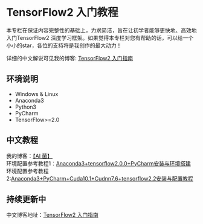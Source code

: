 # TensorFlow2 入门教程
本专栏在保证内容完整性的基础上，力求简洁，旨在让初学者能够更快地、高效地入门TensorFlow2 深度学习框架。如果觉得本专栏对您有帮助的话，可以给一个小小的star，各位的支持将是我创作的最大动力！  

详细的中文解说可见我的博客: [TensorFlow2 入门指南](https://blog.csdn.net/wjinjie/category_9955855.html)

 
## 环境说明
 - Windows & Linux
 - Anaconda3
 - Python3
 - PyCharm 
 - TensorFlow>=2.0
 
## 中文教程
我的博客：[【AI 菌】](https://blog.csdn.net/wjinjie/article/details/106600468)  
环境配置参考教程1：[Anaconda3+tensorflow2.0.0+PyCharm安装与环境搭建](https://blog.csdn.net/wjinjie/article/details/104342769)
环境配置参考教程2:[Anaconda3+PyCharm+Cuda10.1+Cudnn7.6+tensorflow2.2安装与配置教程](https://ai-wx.blog.csdn.net/article/details/107205744)

## 持续更新中
中文博客地址：[TensorFlow2 入门指南](https://blog.csdn.net/wjinjie/category_9955855.html)
